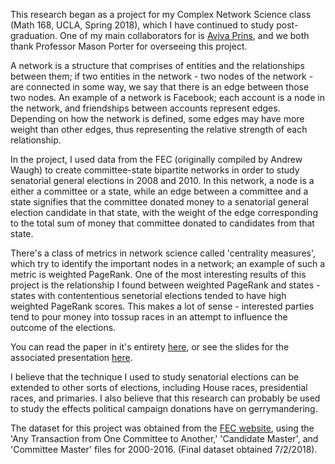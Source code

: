 This research began as a project for my Complex Network Science class (Math 168, UCLA, Spring 2018), which I have continued to study post-graduation. One of my main collaborators for is [Aviva Prins](https://avivaprins.github.io/), and we both thank Professor Mason Porter for overseeing this project. 

A network is a structure that comprises of entities and the relationships between them; if two entities in the network - two nodes of the network - are connected in some way, we say that there is an edge between those two nodes. An example of a network is Facebook; each account is a node in the network, and friendships between accounts represent edges. Depending on how the network is defined, some edges may have more weight than other edges, thus representing the relative strength of each relationship. 

In the project, I used data from the FEC (originally compiled by Andrew Waugh) to create committee-state bipartite networks in order to study senatorial general elections in 2008 and 2010. In this network, a node is a either a committee or a state, while an edge between a committee and a state signifies that the committee donated money to a senatorial general election candidate in that state, with the weight of the edge corresponding to the total sum of money that committee donated to candidates from that state. 

There's a class of metrics in network science called 'centrality measures', which try to identify the important nodes in a network; an example of such a metric is weighted PageRank. One of the most interesting results of this project is the relationship I found between weighted PageRank and states - states with contententious senetorial elections tended to have high weighted PageRank scores. This makes a lot of sense - interested parties tend to pour money into tossup races in an attempt to influence the outcome of the elections.

You can read the paper in it's entirety [here](https://github.com/leahbalter/political-campaign-networks/blob/master/Math%20168%20Project/utilizing-political-campaign%20(3).pdf), or see the slides for the associated presentation [here](https://github.com/leahbalter/political-campaign-networks/blob/master/Math%20168%20Project/Investigation%20of%20US%20Political%20Donation%20Data.pdf). 

I believe that the technique I used to study senatorial elections can be extended to other sorts of elections, including House races, presidential races, and primaries. I also believe that this research can probably be used to study the effects political campaign donations have on gerrymandering. 

The dataset for this project was obtained from the [FEC website](https://classic.fec.gov/finance/disclosure/ftpdet.shtml), using the 'Any Transaction from One Committee to Another,' 'Candidate Master', and 'Committee Master' files for 2000-2016. (Final dataset obtained 7/2/2018).

